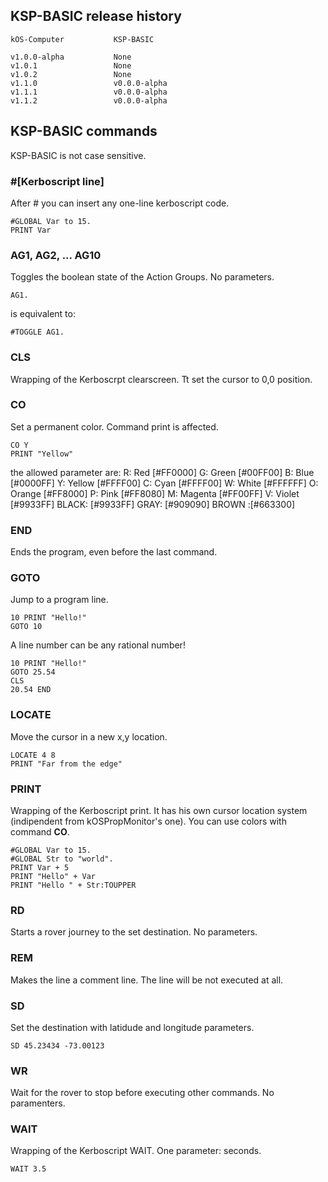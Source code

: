 ## KSP-BASIC release history
```
kOS-Computer           KSP-BASIC

v1.0.0-alpha           None
v1.0.1                 None
v1.0.2                 None
v1.1.0                 v0.0.0-alpha
v1.1.1                 v0.0.0-alpha
v1.1.2                 v0.0.0-alpha
```
## KSP-BASIC commands
KSP-BASIC is not case sensitive.

### #[Kerboscript line]
After # you can insert any one-line kerboscript code.
```
#GLOBAL Var to 15.
PRINT Var
```
### AG1, AG2, ... AG10
Toggles the boolean state of the Action Groups. No parameters.
```
AG1.
```
is equivalent to:
```
#TOGGLE AG1.
```
### CLS
Wrapping of the Kerboscrpt clearscreen. Tt set the cursor to 0,0 position.
### CO
Set a permanent color. Command print is affected.
```
CO Y
PRINT "Yellow"
```
the allowed parameter are:
R: Red [#FF0000]
G: Green [#00FF00]
B: Blue [#0000FF]
Y: Yellow [#FFFF00]
C: Cyan [#FFFF00]
W: White [#FFFFFF]
O: Orange [#FF8000]
P: Pink [#FF8080]
M: Magenta [#FF00FF]
V: Violet [#9933FF]
BLACK: [#9933FF]
GRAY: [#909090]
BROWN :[#663300]

### END
Ends the program, even before the last command.
### GOTO
Jump to a program line.
```
10 PRINT "Hello!"
GOTO 10
```
A line number can be any rational number!
```
10 PRINT "Hello!"
GOTO 25.54
CLS
20.54 END
```
### LOCATE
Move the cursor in a new x,y location.
```
LOCATE 4 8
PRINT "Far from the edge"
```
### PRINT
Wrapping of the Kerboscript print. It has his own cursor location system (indipendent from kOSPropMonitor's one).
You can use colors with command **CO**.
```
#GLOBAL Var to 15.
#GLOBAL Str to "world".
PRINT Var + 5
PRINT "Hello" + Var
PRINT "Hello " + Str:TOUPPER
```

### RD
Starts a rover journey to the set destination. No parameters.
### REM
Makes the line a comment line. The line will be not executed at all.
### SD
Set the destination with latidude and longitude parameters.
```
SD 45.23434 -73.00123
```
### WR
Wait for the rover to stop before executing other commands. No paramenters.
### WAIT
Wrapping of the Kerboscript WAIT. One parameter: seconds.
```
WAIT 3.5
```
